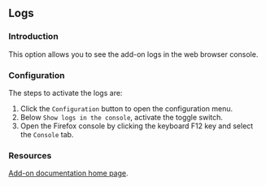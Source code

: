## Logs 

### Introduction

This option allows you to see the add-on logs in the web browser console.

### Configuration

The steps to activate the logs are:

1. Click the `Configuration` button to open the configuration menu.
2. Below `Show logs in the console`, activate the toggle switch.
3. Open the Firefox console by clicking the keyboard F12 key and select the `Console` tab.

### Resources

[Add-on documentation home page](https://cmoli.es/projects/check-iframe/introduction.html).
